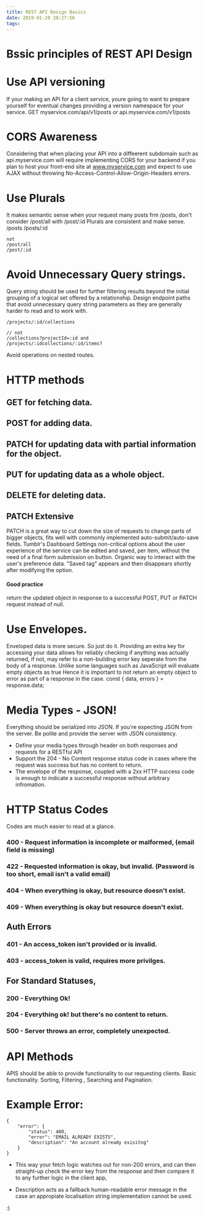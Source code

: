 ```yaml
---
title: REST API Design Basics
date: 2019-01-20 20:27:56
tags:
---
```


# Bssic principles of REST API Design


# Use API versioning

If your making an API for a client service, youre going to want to prepare yourself for eventual changes providing a version namespace for your service.
    GET
        myservice.com/api/v1/posts
        or
        api.myservice.com/v1/posts


# CORS Awareness
Considering that when placing your API into a diffeerent subdomain such as api.myservice.com
will require implementing CORS for your backend if you plan to host your front-end site at www.myservice.com and expect to use AJAX without throwing No-Access-Control-Allow-Origin-Headers errors.

# Use Plurals
It makes semantic sense when your request many posts frm /posts,
don't consider /post/all with /post/:id Plurals are consistent and make sense.
    /posts
    /posts/:id

    not
    /post/all
    /post/:id

# Avoid Unnecessary Query strings.
Query string should be used for further filtering results beyond the initial grouping of a logical set offered by a relationship. Design endpoint paths that avoid unnecessary query string parameters as they are generally harder to read and to work with.

    /projects/:id/collections
    
    // not
    /collections?projectId=:id and
    /projects/:idcollections/:id/items?
Avoid operations on nested routes.

# HTTP methods
 ## GET for fetching data.
 ## POST for adding data.
 ## PATCH for updating data with partial information for the object.
 ## PUT for updating data as a whole object.
 ## DELETE for deleting data.

 ## PATCH Extensive 
 PATCH is a great way to cut down the size of requests to change parts of bigger objects, fits well with commonly implemented auto-submit/auto-save fields. Tumblr's Dashboard Settings non-critical options about the user experience of the service can be edited and saved, per item, without
 the need of a final form submission on button. Organic way to interact
 with the user's preference data.
 "Saved tag" appears and then disappears shortly
 after modifying the option.

 #### Good practice
 return the updated object in response to a 
 successful POST, PUT or PATCH request instead of null.


 # Use Envelopes. 
 Enveloped data is more secure. So just do it.
 Providing an extra key for accessing your data allows for reliably checking if anything was actually returned, if not, may refer to a non-building error key seperate from the body of a response. Unlike some languages such as JavaScript
 will evaluate empty objects as true Hence it is important to not return an empty object to error as part of a response in the case.
    const { data, errors } = response.data;

# Media Types - JSON! 
Everything should be serialized into JSON. If you're expecting JSON from the server. Be polite and provide the server with JSON consistency. 

- Define your media types through header on both responses and requests for a RESTful API
- Support the 204 - No Content response status code in cases where the request was success but has no content to return.
- The envelope of the response, coupled with a 2xx HTTP success code is enough to indicate a successful response without arbitrary infromation.


# HTTP Status Codes
Codes are much easier to read at a glance.

### 400 - Request information is incomplete or malformed, (email field is missing)
### 422 - Requested information is okay, but invalid. (Password is too short, email isn't a valid email)
### 404 - When everything is okay, but resource doesn't exist. 
### 409 - When everything is okay but resource doesn't exist.

## Auth Errors
### 401 - An access_token isn't provided or is invalid.

### 403 - access_token is valid, requires more privilges.
## For Standard Statuses,
### 200 - Everything Ok!
### 204 - Everything ok! but there's no content to return.
### 500 - Server throws an error, completely unexpected.

# API Methods
APIS should be able to provide functionality to our requesting clients. Basic functionality.
Sorting, Filtering , Searching and Pagination.

# Example Error:

    {
        "error": {
            "status": 400,
            "error": "EMAIL ALREADY EXISTS",
            "description": "An account already exisitng"
        }
    }
- This way your fetch logic watches out for non-200 errors, and can then straight-up check the error key from the response and then compare it to any further logic in the client app,

- Description acts as a fallback human-readable
error message in the case an appropiate localisation string implementation cannot be used.


:)